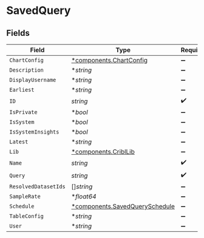# SavedQuery


## Fields

| Field                                                                           | Type                                                                            | Required                                                                        | Description                                                                     |
| ------------------------------------------------------------------------------- | ------------------------------------------------------------------------------- | ------------------------------------------------------------------------------- | ------------------------------------------------------------------------------- |
| `ChartConfig`                                                                   | [*components.ChartConfig](../../models/components/chartconfig.md)               | :heavy_minus_sign:                                                              | N/A                                                                             |
| `Description`                                                                   | **string*                                                                       | :heavy_minus_sign:                                                              | N/A                                                                             |
| `DisplayUsername`                                                               | **string*                                                                       | :heavy_minus_sign:                                                              | N/A                                                                             |
| `Earliest`                                                                      | **string*                                                                       | :heavy_minus_sign:                                                              | N/A                                                                             |
| `ID`                                                                            | *string*                                                                        | :heavy_check_mark:                                                              | N/A                                                                             |
| `IsPrivate`                                                                     | **bool*                                                                         | :heavy_minus_sign:                                                              | N/A                                                                             |
| `IsSystem`                                                                      | **bool*                                                                         | :heavy_minus_sign:                                                              | N/A                                                                             |
| `IsSystemInsights`                                                              | **bool*                                                                         | :heavy_minus_sign:                                                              | N/A                                                                             |
| `Latest`                                                                        | **string*                                                                       | :heavy_minus_sign:                                                              | N/A                                                                             |
| `Lib`                                                                           | [*components.CriblLib](../../models/components/cribllib.md)                     | :heavy_minus_sign:                                                              | N/A                                                                             |
| `Name`                                                                          | *string*                                                                        | :heavy_check_mark:                                                              | N/A                                                                             |
| `Query`                                                                         | *string*                                                                        | :heavy_check_mark:                                                              | N/A                                                                             |
| `ResolvedDatasetIds`                                                            | []*string*                                                                      | :heavy_minus_sign:                                                              | N/A                                                                             |
| `SampleRate`                                                                    | **float64*                                                                      | :heavy_minus_sign:                                                              | N/A                                                                             |
| `Schedule`                                                                      | [*components.SavedQuerySchedule](../../models/components/savedqueryschedule.md) | :heavy_minus_sign:                                                              | N/A                                                                             |
| `TableConfig`                                                                   | **string*                                                                       | :heavy_minus_sign:                                                              | N/A                                                                             |
| `User`                                                                          | **string*                                                                       | :heavy_minus_sign:                                                              | N/A                                                                             |